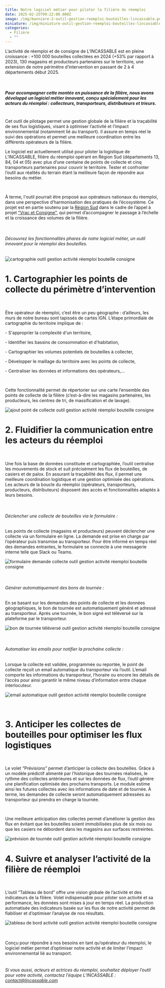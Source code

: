 ```yaml
---
title: Notre logiciel métier pour piloter la filière du réemploi
date: 2025-02-25T09:22:00.000Z
image: /img/banniere-2-outil-gestion-reemploi-bouteilles-lincassable.png
miniature: /img/miniature-outil-gestion-reemploi-bouteilles-lincassable.jpg
categories:
  - Filière
  - ""
---
```

L’activité de réemploi et de consigne de L’INCASSABLE est en pleine croissance : +100 000 bouteilles collectées en 2024 (+53% par rapport à 2023), 130 magasins et producteurs partenaires sur le territoire, une extension de notre périmètre d’intervention en passant de 2 à 4 départements début 2025.

<br>

##### Pour accompagner cette montée en puissance de la filière, nous avons développé un logiciel métier innovant, conçu spécialement pour les acteurs du réemploi : collecteurs, transporteurs, distributeurs et trieurs.

<br>
Cet outil de pilotage permet une gestion globale de la filière et la traçabilité de ses flux logistiques, visant à optimiser l’activité et l’impact environnemental (notamment lié au transport). Il assure en temps réel le suivi des opérations et permet une meilleure coordination entre les différents opérateurs de la filière.

Le logiciel est actuellement utilisé pour piloter la logistique de L’INCASSABLE, filière du réemploi opérant en Région Sud (départements 13, 84, 04 et 05) avec plus d’une centaine de points de collecte et cinq transporteurs partenaires pour couvrir le territoire. Tester et confronter l’outil aux réalités du terrain étant la meilleure façon de répondre aux besoins du métier.

<br>

À terme, l'outil pourrait être proposé aux opérateurs nationaux du réemploi, dans une perspective d’harmonisation des pratiques de l’écosystème.
Ce projet est en partie soutenu par la [Région Sud](https://www.maregionsud.fr/) dans le cadre de l’appel à projet ["Vrac et Consigne"](https://www.maregionsud.fr/vos-aides/detail/vrac-et-consigne), qui permet d’accompagner le passage à l’échelle et la croissance des volumes de la filière.

<br>

###### Découvrez les fonctionnalités phares de notre logiciel métier, un outil innovant pour le réemploi des bouteilles.

![cartographie outil gestion activité réemploi bouteille consigne ](/img/cartographie-outil-gestion-reemploi-bouteilles-lincassable.png "Cartographie logiciel métier réemploi")

# 1. Cartographier les points de collecte du périmètre d’intervention

<br>

Être opérateur de réemploi, c’est être un peu géographe : d’ailleurs, les murs de notre bureau sont tapissés de cartes IGN. L’étape primordiale de cartographie du territoire implique de :

\- S'approprier la complexité d'un territoire,

\- Identifier les bassins de consommation et d'habitation,

\- Cartographier les volumes potentiels de bouteilles à collecter,

\- Développer le maillage du territoire avec les points de collecte,

\- Centraliser les données et informations des opérateurs,...

<br>

Cette fonctionnalité permet de répertorier sur une carte l’ensemble des points de collecte de la filière (c’est-à-dire les magasins partenaires, les producteurs, les centres de tri, de massification et de lavage).

![ajout point de collecte outil gestion activité réemploi bouteille consigne ](/img/ajout-point-outil-gestion-reemploi-bouteilles-lincassable.png "Point de collecte logiciel métier réemploi")

[](/img/ajout-point-outil-gestion-reemploi-bouteilles-lincassable.png)

# 2. Fluidifier la communication entre les acteurs du réemploi

<br>

Une fois la base de données constituée et cartographiée, l’outil centralise les mouvements de stock et suit précisément les flux de bouteilles, de casiers et de palox. En assurant la traçabilité des flux, il permet une meilleure coordination logistique et une gestion optimisée des opérations. Les acteurs de la boucle du réemploi (opérateurs, transporteurs, producteurs, distributeurs) disposent des accès et fonctionnalités adaptés à leurs besoins.

<br>

###### Déclencher une collecte de bouteilles via le formulaire :

Les points de collecte (magasins et producteurs) peuvent déclencher une collecte via un formulaire en ligne. La demande est prise en charge par l’opérateur puis transmise au transporteur. Pour être informé en temps réel des demandes entrantes, le formulaire se connecte à une messagerie interne telle que Slack ou Teams.

![formulaire demande collecte outil gestion activité réemploi bouteille consigne ](/img/formulaire-outil-gestion-reemploi-bouteilles-lincassable.png "Formulaire demande de collecte logiciel métier réemploi")

[](/img/formulaire-outil-gestion-reemploi-bouteilles-lincassable.png)
<br>

###### Générer automatiquement des bons de tournée :

En se basant sur les demandes des points de collecte et les données géographiques, le bon de tournée est automatiquement généré et adressé au transporteur. Après une tournée, le bon signé est téléversé sur la plateforme par le transporteur.

![bon de tournée téléversé outil gestion activité réemploi bouteille consigne ](/img/bon-tournee-outil-gestion-reemploi-bouteilles-lincassable.png "Bon de tournée logiciel métier réemploi")

[](/img/bon-tournee-outil-gestion-reemploi-bouteilles-lincassable.png)
<br>

###### Automatiser les emails pour notifier la prochaine collecte :

Lorsque la collecte est validée, programmée ou reportée, le point de collecte reçoit un email automatique du transporteur via l’outil. L’email comporte les informations du transporteur, l’horaire ou encore les détails de l’accès pour ainsi garantir le même niveau d’information entre chaque interlocuteur.

![email automatique outil gestion activité réemploi bouteille consigne ](/img/email-outil-gestion-reemploi-bouteilles-lincassable.png "Email automatique logiciel métier réemploi")

[](/img/email-outil-gestion-reemploi-bouteilles-lincassable.png)
<br>

# 3. Anticiper les collectes de bouteilles pour optimiser les flux logistiques

<br>

Le volet “Prévisions” permet d’anticiper la collecte des bouteilles. Grâce à un modèle prédictif alimenté par l’historique des tournées réalisées, le rythme des collectes antérieures et sur les données de flux, l’outil génère une planification optimisée des prochains transports. Le module estime ainsi les futures collectes avec les informations de date et de tournée. À terme, les demandes de collecte seront automatiquement adressées au transporteur qui prendra en charge la tournée.

<br>

Une meilleure anticipation des collectes permet d’améliorer la gestion des flux en évitant que les bouteilles soient immobilisées plus de six mois ou que les casiers ne débordent dans les magasins aux surfaces restreintes.

![prévision de tournée outil gestion activité réemploi bouteille consigne ](/img/previsions-outil-gestion-reemploi-bouteilles-lincassable.png "Prévision de toournée logiciel métier réemploi")

# 4. Suivre et analyser l’activité de la filière de réemploi

<br>

L’outil “Tableau de bord” offre une vision globale de l’activité et des indicateurs de la filière. Volet indispensable pour piloter son activité et sa performance, les données sont mises à jour en temps réel. La production automatisée des indicateurs basée sur les flux de notre activité permet de fiabiliser et d’optimiser l’analyse de nos résultats.

![tableau de bord activité outil gestion activité réemploi bouteille consigne ](/img/tableau-bord-outil-gestion-reemploi-bouteilles-lincassable.png "Tableau de bord activité logiciel métier réemploi")

[](/img/tableau-bord-outil-gestion-reemploi-bouteilles-lincassable.png)
<br>
<br>
Conçu pour répondre à nos besoins en tant qu’opérateur du réemploi, le logiciel métier permet d’optimiser notre activité et de limiter l’impact environnemental lié au transport.
<br>
<br>

###### Si vous aussi, acteurs et actrices du réemploi, souhaitez déployer l’outil pour votre activité, contactez l’équipe L’INCASSABLE : contact@lincassable.com
